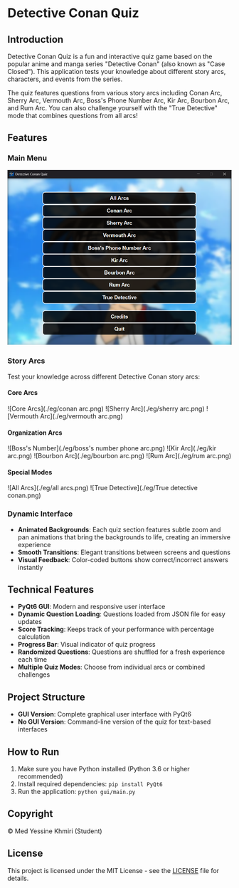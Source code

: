 # Detective Conan Quiz

## Introduction

Detective Conan Quiz is a fun and interactive quiz game based on the popular anime and manga series "Detective Conan" (also known as "Case Closed"). This application tests your knowledge about different story arcs, characters, and events from the series.

The quiz features questions from various story arcs including Conan Arc, Sherry Arc, Vermouth Arc, Boss's Phone Number Arc, Kir Arc, Bourbon Arc, and Rum Arc. You can also challenge yourself with the "True Detective" mode that combines questions from all arcs!

## Features

### Main Menu
![Main Menu](./eg/menu.png)

### Story Arcs
Test your knowledge across different Detective Conan story arcs:

#### Core Arcs
![Core Arcs](./eg/conan arc.png) ![Sherry Arc](./eg/sherry arc.png) ![Vermouth Arc](./eg/vermouth arc.png)

#### Organization Arcs
![Boss's Number](./eg/boss's number phone arc.png) ![Kir Arc](./eg/kir arc.png) ![Bourbon Arc](./eg/bourbon arc.png) ![Rum Arc](./eg/rum arc.png)

#### Special Modes
![All Arcs](./eg/all arcs.png) ![True Detective](./eg/True detective conan.png)

### Dynamic Interface
- **Animated Backgrounds**: Each quiz section features subtle zoom and pan animations that bring the backgrounds to life, creating an immersive experience
- **Smooth Transitions**: Elegant transitions between screens and questions
- **Visual Feedback**: Color-coded buttons show correct/incorrect answers instantly

## Technical Features

- **PyQt6 GUI**: Modern and responsive user interface
- **Dynamic Question Loading**: Questions loaded from JSON file for easy updates
- **Score Tracking**: Keeps track of your performance with percentage calculation
- **Progress Bar**: Visual indicator of quiz progress
- **Randomized Questions**: Questions are shuffled for a fresh experience each time
- **Multiple Quiz Modes**: Choose from individual arcs or combined challenges

## Project Structure

- **GUI Version**: Complete graphical user interface with PyQt6
- **No GUI Version**: Command-line version of the quiz for text-based interfaces

## How to Run

1. Make sure you have Python installed (Python 3.6 or higher recommended)
2. Install required dependencies: `pip install PyQt6`
3. Run the application: `python gui/main.py`

## Copyright

© Med Yessine Khmiri (Student)

## License

This project is licensed under the MIT License - see the [LICENSE](./LICENSE) file for details.
